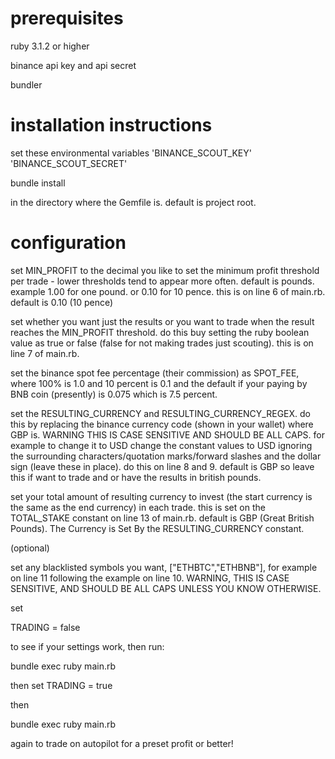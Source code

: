 # prerequisites

ruby 3.1.2 or higher

binance api key and api secret

bundler

# installation instructions

set these environmental variables
'BINANCE_SCOUT_KEY'
'BINANCE_SCOUT_SECRET'

bundle install

in the directory where the Gemfile is. default is project root.

# configuration

set MIN_PROFIT to the decimal you like to set the minimum profit threshold per trade - lower thresholds tend to appear more often. default is pounds. example 1.00 for one pound. or 0.10 for 10 pence. this is on line 6 of main.rb. default is 0.10 (10 pence)

set whether you want just the results or you want to trade when the result reaches the MIN_PROFIT threshold. do this buy setting the ruby boolean value as true or false (false for not making trades just scouting). this is on line 7 of main.rb. 

set the binance spot fee percentage (their commission) as SPOT_FEE, where 100% is 1.0 and 10 percent is 0.1 and the default if your paying by BNB coin (presently) is 0.075 which is 7.5 percent.

set the RESULTING_CURRENCY and RESULTING_CURRENCY_REGEX. do this by replacing the binance currency code (shown in your wallet) where GBP is. WARNING THIS IS CASE SENSITIVE AND SHOULD BE ALL CAPS. for example to change it to USD change the constant values to USD ignoring the surrounding characters/quotation marks/forward slashes and the dollar sign (leave these in place). do this on line 8 and 9. default is GBP so leave this if want to trade and or have the results in british pounds. 

set your total amount of resulting currency to invest (the start currency is the same as the end currency) in each trade. this is set on the TOTAL_STAKE constant on line 13 of main.rb. default is  GBP (Great British Pounds). The Currency is Set By the RESULTING_CURRENCY constant.

(optional)

set any blacklisted symbols you want, ["ETHBTC","ETHBNB"], for example on line 11 following the example on line 10.
WARNING, THIS IS CASE SENSITIVE, AND SHOULD BE ALL CAPS UNLESS YOU KNOW OTHERWISE.

set 

TRADING = false 

to see if your settings work, then run:

bundle exec ruby main.rb

then set TRADING = true

then

bundle exec ruby main.rb

again to trade on autopilot for a preset profit or better!